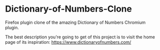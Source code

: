 # Dictionary-of-Numbers-Clone
Firefox plugin clone of the amazing Dictionary of Numbers Chromium plugin.

The best description you're going to get of this project is to visit the home page of its inspiration:
https://www.dictionaryofnumbers.com/
